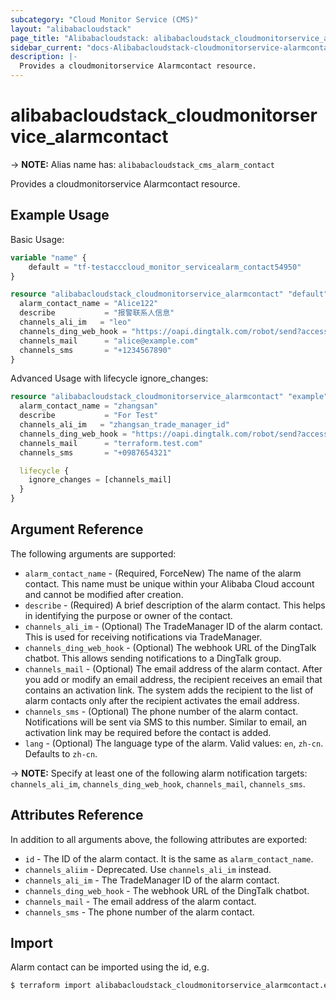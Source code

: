 ```yaml
---
subcategory: "Cloud Monitor Service (CMS)"
layout: "alibabacloudstack"
page_title: "Alibabacloudstack: alibabacloudstack_cloudmonitorservice_alarmcontact"
sidebar_current: "docs-Alibabacloudstack-cloudmonitorservice-alarmcontact"
description: |- 
  Provides a cloudmonitorservice Alarmcontact resource.
---
```


# alibabacloudstack_cloudmonitorservice_alarmcontact
-> **NOTE:** Alias name has: `alibabacloudstack_cms_alarm_contact`

Provides a cloudmonitorservice Alarmcontact resource.

## Example Usage

Basic Usage:

```terraform
variable "name" {
    default = "tf-testacccloud_monitor_servicealarm_contact54950"
}

resource "alibabacloudstack_cloudmonitorservice_alarmcontact" "default" {
  alarm_contact_name = "Alice122"
  describe           = "报警联系人信息"
  channels_ali_im   = "leo"
  channels_ding_web_hook = "https://oapi.dingtalk.com/robot/send?access_token=7d49515e8ebf21106a80a9cc4bb3d2"
  channels_mail      = "alice@example.com"
  channels_sms       = "+1234567890"
}
```

Advanced Usage with lifecycle ignore_changes:

```terraform
resource "alibabacloudstack_cloudmonitorservice_alarmcontact" "example" {
  alarm_contact_name = "zhangsan"
  describe           = "For Test"
  channels_ali_im   = "zhangsan_trade_manager_id"
  channels_ding_web_hook = "https://oapi.dingtalk.com/robot/send?access_token=abcde12345"
  channels_mail      = "terraform.test.com"
  channels_sms       = "+0987654321"

  lifecycle {
    ignore_changes = [channels_mail]
  }
}
```

## Argument Reference

The following arguments are supported:

* `alarm_contact_name` - (Required, ForceNew) The name of the alarm contact. This name must be unique within your Alibaba Cloud account and cannot be modified after creation.
* `describe` - (Required) A brief description of the alarm contact. This helps in identifying the purpose or owner of the contact.
* `channels_ali_im` - (Optional) The TradeManager ID of the alarm contact. This is used for receiving notifications via TradeManager.
* `channels_ding_web_hook` - (Optional) The webhook URL of the DingTalk chatbot. This allows sending notifications to a DingTalk group.
* `channels_mail` - (Optional) The email address of the alarm contact. After you add or modify an email address, the recipient receives an email that contains an activation link. The system adds the recipient to the list of alarm contacts only after the recipient activates the email address.
* `channels_sms` - (Optional) The phone number of the alarm contact. Notifications will be sent via SMS to this number. Similar to email, an activation link may be required before the contact is added.
* `lang` - (Optional) The language type of the alarm. Valid values: `en`, `zh-cn`. Defaults to `zh-cn`.

-> **NOTE:** Specify at least one of the following alarm notification targets: `channels_ali_im`, `channels_ding_web_hook`, `channels_mail`, `channels_sms`.

## Attributes Reference

In addition to all arguments above, the following attributes are exported:

* `id` - The ID of the alarm contact. It is the same as `alarm_contact_name`.
* `channels_aliim` - Deprecated. Use `channels_ali_im` instead.
* `channels_ali_im` - The TradeManager ID of the alarm contact.
* `channels_ding_web_hook` - The webhook URL of the DingTalk chatbot.
* `channels_mail` - The email address of the alarm contact.
* `channels_sms` - The phone number of the alarm contact.

## Import

Alarm contact can be imported using the id, e.g.

```bash
$ terraform import alibabacloudstack_cloudmonitorservice_alarmcontact.example abc12345
```
